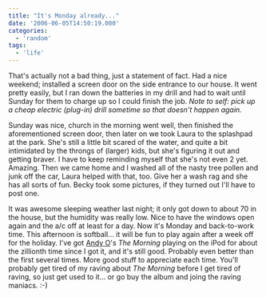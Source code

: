 ```yaml
---
title: "It's Monday already..."
date: '2006-06-05T14:50:19.000'
categories:
  - 'random'
tags:
  - 'life'
---
```


That's actually not a bad thing, just a statement of fact. Had a nice weekend; installed a screen door on the side entrance to our house. It went pretty easily, but I ran down the batteries in my drill and had to wait until Sunday for them to charge up so I could finish the job. _Note to self: pick up a cheap electric (plug-in) drill sometime so that doesn't happen again._

Sunday was nice, church in the morning went well, then finished the aforementioned screen door, then later on we took Laura to the splashpad at the park. She's still a little bit scared of the water, and quite a bit intimidated by the throngs of (larger) kids, but she's figuring it out and getting braver. I have to keep reminding myself that she's not even 2 yet. Amazing. Then we came home and I washed all of the nasty tree pollen and junk off the car, Laura helped with that, too. Give her a wash rag and she has all sorts of fun. Becky took some pictures, if they turned out I'll have to post one.

It was awesome sleeping weather last night; it only got down to about 70 in the house, but the humidity was really low. Nice to have the windows open again and the a/c off at least for a day. Now it's Monday and back-to-work time. This afternoon is softball... it will be fun to play again after a week off for the holiday. I've got [Andy O](http://www.andrewosenga.com)'s _The Morning_ playing on the iPod for about the zillionth time since I got it, and it's still good. Probably even better than the first several times. More good stuff to appreciate each time. You'll probably get tired of my raving about _The Morning_ before I get tired of raving, so just get used to it... or go buy the album and joing the raving maniacs. :-)
